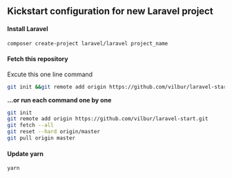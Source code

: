 ## Kickstart configuration for new Laravel project


#### Install Laravel


``` bash
composer create-project laravel/laravel project_name
```

#### Fetch this repository
Excute this one line command
``` bash
git init &&git remote add origin https://github.com/vilbur/laravel-start.git &&git fetch --all &&git reset --hard origin/master &&git pull origin master
```

__...or run each command one by one__

``` bash
git init
git remote add origin https://github.com/vilbur/laravel-start.git
git fetch --all
git reset --hard origin/master
git pull origin master
```

#### Update yarn

``` bash
yarn
```
